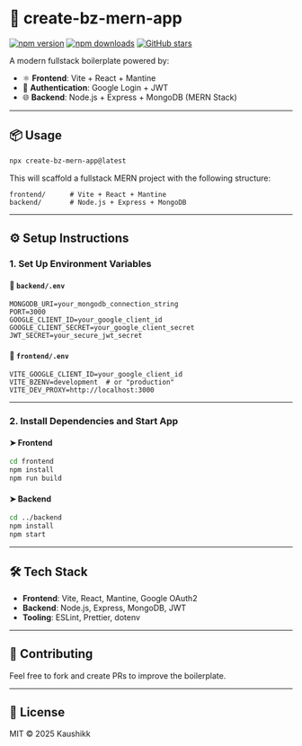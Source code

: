 # 🚀 create-bz-mern-app

[![npm version](https://img.shields.io/npm/v/create-bz-mern-app.svg)](https://www.npmjs.com/package/create-bz-mern-app)
[![npm downloads](https://img.shields.io/npm/dm/create-bz-mern-app.svg)](https://www.npmjs.com/package/create-bz-mern-app)
[![GitHub stars](https://img.shields.io/github/stars/kaushikkumarbz/create-bz-mern-app?style=social)](https://github.com/kaushikkumarbz/create-bz-mern-app)

A modern fullstack boilerplate powered by:

- ⚛️ **Frontend**: Vite + React + Mantine  
- 🔐 **Authentication**: Google Login + JWT  
- 🌐 **Backend**: Node.js + Express + MongoDB (MERN Stack)

---

## 📦 Usage

```bash
npx create-bz-mern-app@latest
```

This will scaffold a fullstack MERN project with the following structure:

```
frontend/      # Vite + React + Mantine
backend/       # Node.js + Express + MongoDB
```

---

## ⚙️ Setup Instructions

### 1. Set Up Environment Variables

#### 📁 `backend/.env`

```env
MONGODB_URI=your_mongodb_connection_string
PORT=3000
GOOGLE_CLIENT_ID=your_google_client_id
GOOGLE_CLIENT_SECRET=your_google_client_secret
JWT_SECRET=your_secure_jwt_secret
```

#### 📁 `frontend/.env`

```env
VITE_GOOGLE_CLIENT_ID=your_google_client_id
VITE_BZENV=development  # or "production"
VITE_DEV_PROXY=http://localhost:3000
```

---

### 2. Install Dependencies and Start App

#### ➤ Frontend

```bash
cd frontend
npm install
npm run build
```

#### ➤ Backend

```bash
cd ../backend
npm install
npm start
```

---


## 🛠️ Tech Stack

- **Frontend**: Vite, React, Mantine, Google OAuth2
- **Backend**: Node.js, Express, MongoDB, JWT
- **Tooling**: ESLint, Prettier, dotenv

---

## 🙌 Contributing

Feel free to fork and create PRs to improve the boilerplate.

---

## 📄 License

MIT © 2025 Kaushikk
